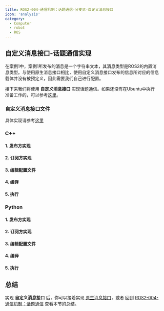 ```yaml
---
title: ROS2-004-通信机制：话题通信-分支贰-自定义消息接口
icon: 'analysis'
category:
  - Computer
  - robot
  - ROS
---
```


## 自定义消息接口-话题通信实现

在案例1中，案例1所发布的消息是一个字符串文本，其消息类型是ROS2的内置消息类型。与使用原生消息接口相比，使用自定义消息接口发布的信息所对应的信息载体并没有被预定义，因此需要我们自己进行配置。

接下来我们将使用 **自定义消息接口** 实现话题通信。如果还没有在Ubuntu中执行准备工作的，可以参考[这里](./2024_09_19_002.md#准备工作)。

### 自定义消息接口文件

具体实现请参考[这里](./2024_09_25.md)

### C++

#### 1. 发布方实现

#### 2. 订阅方实现

#### 3. 编辑配置文件

#### 4. 编译

#### 5. 执行

### Python

#### 1. 发布方实现

#### 2. 订阅方实现

#### 3. 编辑配置文件

#### 4. 编译

#### 5. 执行

## 总结

实现 **自定义消息接口** 后，你可以接着实现 [原生消息接口](./2024_09_22.md)，或者 回到 [ROS2-004-通信机制：话题通信](./2024_09_19_002.md#总结) 查看本节的总结。